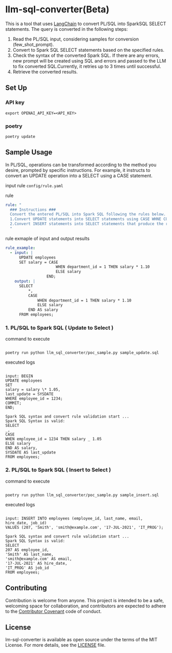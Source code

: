 # llm-sql-converter(Beta)

This is a tool that uses [LangChain](https://github.com/langchain-ai/langchain) to convert PL/SQL into SparkSQL SELECT statements. The query is converted in the following steps:

1. Read the PL/SQL input, considering samples for conversion (few_shot_prompt).
2. Convert to Spark SQL SELECT statements based on the specified rules.
3. Check the syntax of the converted Spark SQL. If there are any errors, new prompt will be created using SQL and errors and passed to the LLM to fix converted SQL.Currently, it retries up to 3 times until successful.
4. Retrieve the converted results.

## Set Up

### API key

```
export OPENAI_API_KEY=<API_KEY>
```

### poetry

```
poetry update
```

## Sample Usage

In PL/SQL, operations can be transformed according to the method you desire, prompted by specific instructions. For example, it instructs to convert an UPDATE operation into a SELECT using a CASE statement.

input rule
`config/rule.yaml`

rule

```yaml
rule: "
  ### Instructions ###
  Convert the entered PL/SQL into Spark SQL following the rules below.
  1.Convert UPDATE statements into SELECT statements using CASE WHNE CONDITION.
  2.Convert INSERT statements into SELECT statements that produce the result of the INSERT operation.
  "
```

rule exmaple of input and output results

```yaml
rule_example:
  - input: |
      UPDATE employees
      SET salary = CASE
                      WHEN department_id = 1 THEN salary * 1.10
                      ELSE salary
                  END;
    output: |
      SELECT
          *,
          CASE
              WHEN department_id = 1 THEN salary * 1.10
              ELSE salary
          END AS salary
      FROM employees;
```

### 1. PL/SQL to Spark SQL ( Update to Select )

command to execute

```

poetry run python llm_sql_converter/poc_sample.py sample_update.sql

```

executed logs

```

input: BEGIN
UPDATE employees
SET
salary = salary \* 1.05,
last_update = SYSDATE
WHERE employee_id = 1234;
COMMIT;
END;

Spark SQL syntax and convert rule validation start ...
Spark SQL Syntax is valid:
SELECT
_,
CASE
WHEN employee_id = 1234 THEN salary _ 1.05
ELSE salary
END AS salary,
SYSDATE AS last_update
FROM employees;

```

### 2. PL/SQL to Spark SQL ( Insert to Select )

command to execute

```

poetry run python llm_sql_converter/poc_sample.py sample_insert.sql

```

executed logs

```

input: INSERT INTO employees (employee_id, last_name, email, hire_date, job_id)
VALUES (207, 'Smith', 'smith@example.com', '17-JUL-2021', 'IT_PROG');

Spark SQL syntax and convert rule validation start ...
Spark SQL Syntax is valid:
SELECT
207 AS employee_id,
'Smith' AS last_name,
'smith@example.com' AS email,
'17-JUL-2021' AS hire_date,
'IT_PROG' AS job_id
FROM employees;

```

## Contributing

Contribution is welcome from anyone. This project is intended to be a safe, welcoming space for collaboration, and contributors are expected to adhere to the [Contributor Covenant](http://contributor-covenant.org/) code of conduct.

## License

lm-sql-converter is available as open source under the terms of the MIT License. For more details, see the [LICENSE](./LICENSE.txt) file.
